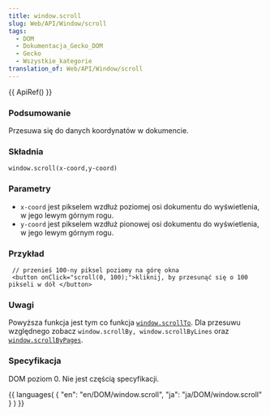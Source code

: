 ```yaml
---
title: window.scroll
slug: Web/API/Window/scroll
tags:
  - DOM
  - Dokumentacja_Gecko_DOM
  - Gecko
  - Wszystkie_kategorie
translation_of: Web/API/Window/scroll
---
```

{{ ApiRef() }}

### Podsumowanie

Przesuwa się do danych koordynatów w dokumencie.

### Składnia

    window.scroll(x-coord,y-coord)

### Parametry

- `x-coord` jest pikselem wzdłuż poziomej osi dokumentu do wyświetlenia, w jego lewym górnym rogu.
- `y-coord` jest pikselem wzdłuż pionowej osi dokumentu do wyświetlenia, w jego lewym górnym rogu.

### Przykład

     // przenieś 100-ny piksel poziomy na górę okna
     <button onClick="scroll(0, 100);">kliknij, by przesunąć się o 100 pikseli w dół </button>

### Uwagi

Powyższa funkcja jest tym co funkcja [`window.scrollTo`](pl/DOM/window.scrollTo). Dla przesuwu względnego zobacz `window.scrollBy, window.scrollByLines` oraz [`window.scrollByPages`](pl/DOM/window.scrollByPages).

### Specyfikacja

DOM poziom 0. Nie jest częścią specyfikacji.



{{ languages( { "en": "en/DOM/window\.scroll", "ja": "ja/DOM/window\.scroll" } ) }}
